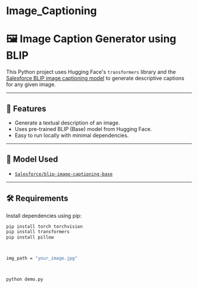 # Image_Captioning

# 🖼️ Image Caption Generator using BLIP

This Python project uses Hugging Face's `transformers` library and the [Salesforce BLIP image captioning model](https://huggingface.co/Salesforce/blip-image-captioning-base) to generate descriptive captions for any given image.

---

## 📌 Features

- Generate a textual description of an image.
- Uses pre-trained BLIP (Base) model from Hugging Face.
- Easy to run locally with minimal dependencies.

---

## 🧠 Model Used

- [`Salesforce/blip-image-captioning-base`](https://huggingface.co/Salesforce/blip-image-captioning-base)

---

## 🛠️ Requirements

Install dependencies using pip:

```bash
pip install torch torchvision
pip install transformers
pip install pillow



img_path = "your_image.jpg"



python demo.py







